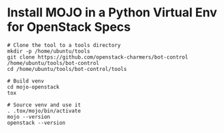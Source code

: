 # Install MOJO in a Python Virtual Env for OpenStack Specs

```
# Clone the tool to a tools directory
mkdir -p /home/ubuntu/tools
git clone https://github.com/openstack-charmers/bot-control /home/ubuntu/tools/bot-control
cd /home/ubuntu/tools/bot-control/tools

# Build venv
cd mojo-openstack
tox

# Source venv and use it
. .tox/mojo/bin/activate
mojo --version
openstack --version
```
